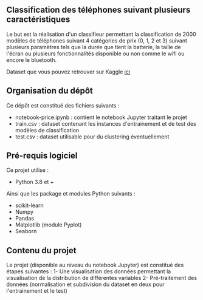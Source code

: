 ## Classification des téléphones suivant plusieurs caractéristiques
Le but est la réalisation d'un classifieur permettant la classification de 2000 modèles de téléphones suivant 4 catégories de prix (0, 1, 2 et 3) suivant plusieurs paramètres tels que la durée que tient la batterie, la taille de l'écran ou plusieurs fonctionnalités disponible ou non comme le wifi ou encore le bluetooth. 


Dataset que vous pouvez retrouver sur Kaggle [ici]("https://www.kaggle.com/iabhishekofficial/mobile-price-classification")
## Organisation du dépôt 
Ce dépôt est constitué des fichiers suivants : 
- notebook-price.ipynb : contient le notebook Jupyter traitant le projet
- train.csv : dataset contenant les instances d'entrainement et de test des modèles de classification
- test.csv : dataset utilisable pour du clustering éventuellement

## Pré-requis logiciel
Ce projet utilise : 
- Python 3.8 et +

Ainsi que les package et modules Python suivants : 
- scikit-learn
- Numpy
- Pandas
- Matplotlib (module Pyplot)
- Seaborn 

## Contenu du projet 
Le projet (disponible au niveau du notebook Jupyter) est constitué des étapes suivantes : 
1- Une visualisation des données permettant la visualisation de la distribution de différentes variables
2- Pré-traitement des données (normalisation et subdivision du dataset en deux pour l'entrainement et le test)